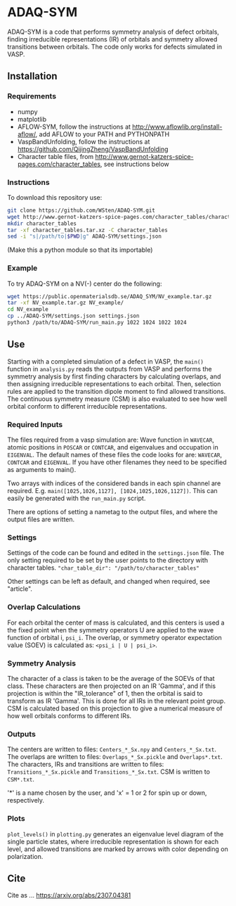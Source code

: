 # ADAQ-SYM
ADAQ-SYM is a code that performs symmetry analysis of defect orbitals,
finding irreducible representations (IR) of orbitals and symmetry allowed transitions between orbitals.
The code only works for defects simulated in VASP.

## Installation

### Requirements

* numpy
* matplotlib
* AFLOW-SYM, follow the instructions at http://www.aflowlib.org/install-aflow/, add AFLOW to your PATH and PYTHONPATH
* VaspBandUnfolding, follow the instructions at https://github.com/QijingZheng/VaspBandUnfolding
* Character table files, from http://www.gernot-katzers-spice-pages.com/character_tables, see instructions below

### Instructions

To download this repository use:
```bash
git clone https://github.com/WSten/ADAQ-SYM.git
wget http://www.gernot-katzers-spice-pages.com/character_tables/character_tables.tar.xz
mkdir character_tables
tar -xf character_tables.tar.xz -C character_tables
sed -i "s|/path/to|$PWD|g" ADAQ-SYM/settings.json
```
(Make this a python module so that its importable)

### Example
To try ADAQ-SYM on a NV(-) center do the following:
```bash
wget https://public.openmaterialsdb.se/ADAQ_SYM/NV_example.tar.gz
tar -xf NV_example.tar.gz NV_example/
cd NV_example
cp ../ADAQ-SYM/settings.json settings.json
python3 /path/to/ADAQ-SYM/run_main.py 1022 1024 1022 1024
```

## Use

Starting with a completed simulation of a defect in VASP, the ```main()``` function in ```analysis.py``` reads the outputs from VASP and performs the symmetry analysis by first finding characters by calculating overlaps, and then assigning irreducible representations to each orbital. Then, selection rules are applied to the transition dipole moment to find allowed transitions.
The continuous symmetry measure (CSM) is also evaluated to see how well orbital conform to different irreducible representations.

### Required Inputs
The files required from a vasp simulation are:
Wave function in ```WAVECAR```, atomic positions in ```POSCAR``` or ```CONTCAR```, and eigenvalues and occupation in ```EIGENVAL```.
The default names of these files the code looks for are: ```WAVECAR```, ```CONTCAR``` and ```EIGENVAL```. If you have other filenames they need to be specified as arguments to main().

Two arrays with indices of the considered bands in each spin channel are required.
E.g. ```main([1025,1026,1127], [1024,1025,1026,1127])```. This can easily be generated with the ```run_main.py``` script.

There are options of setting a nametag to the output files, and where the output files are written.

### Settings
Settings of the code can be found and edited in the ```settings.json``` file.
The only setting required to be set by the user points to the directory with character tables.
```"char_table_dir": "/path/to/character_tables"```

Other settings can be left as default, and changed when required, see "article".

### Overlap Calculations
For each orbital the center of mass is calculated, and this centers is used a the fixed point when the symmetry operators U are applied to the wave function  of orbital i, ```psi_i```. The overlap, or symmetry operator expectation value (SOEV) is calculated as:
```<psi_i | U | psi_i>```.


### Symmetry Analysis
The character of a class is taken to be the average of the SOEVs of that class.
These characters are then projected on an IR 'Gamma', and if this projection is within the "IR_tolerance" of 1, then the orbital is said to transform as IR 'Gamma'.
This is done for all IRs in the relevant point group.
CSM is calculated based on this projection to give a numerical measure of how well orbitals conforms to different IRs.

### Outputs
The centers are written to files: ```Centers_*_Sx.npy``` and ```Centers_*_Sx.txt```.
The overlaps are written to files: ```Overlaps_*_Sx.pickle``` and ```Overlaps*.txt```.
The characters, IRs and transitions are written to files: ```Transitions_*_Sx.pickle``` and ```Transitions_*_Sx.txt```.
CSM is written to ```CSM*.txt```.

'*' is a name chosen by the user, and 'x' = 1 or 2 for spin up or down, respectively.

### Plots
```plot_levels()``` in ```plotting.py``` generates an eigenvalue level diagram of the single particle states,
where irreducible representation is shown for each level, and allowed transitions
are marked by arrows with color depending on polarization.

## Cite
Cite as ...
https://arxiv.org/abs/2307.04381
